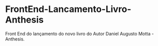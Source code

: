 # FrontEnd-Lancamento-Livro-Anthesis
Front End do lançamento do novo livro do Autor Daniel Augusto Motta - Anthesis.
